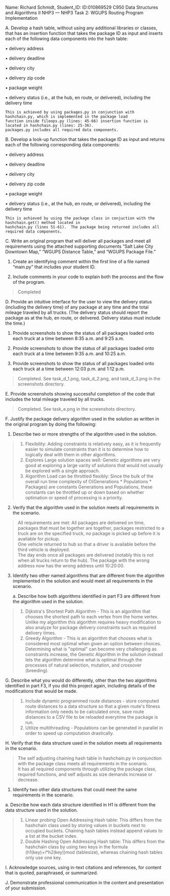 Name: Richard Schmidt, Student_ID: ID:010869529
C950 Data Structures and Algorithms II
NHP3 — NHP3 Task 2: WGUPS Routing Program Implementation


A.  Develop a hash table, without using any additional libraries or classes, that has an insertion function that takes the package ID as input and inserts each of the following data components into the hash table:

•   delivery address

•   delivery deadline

•   delivery city

•   delivery zip code

•   package weight

•   delivery status (i.e., at the hub, en route, or delivered), including the delivery time

    This is achieved by using packages.py in conjunction with hashchain.py, which is implemented in the package load 
    function inside fileops.py (lines: 45-66) insertion function is located in hashchain.py (lines: 25-36).  
    packages.py includes all required data components.

B.  Develop a look-up function that takes the package ID as input and returns each of the following corresponding data components:

•   delivery address

•   delivery deadline

•   delivery city

•   delivery zip code

•   package weight

•   delivery status (i.e., at the hub, en route, or delivered), including the delivery time

    This is achieved by using the package class in conjuction with the hashchain.get() method located in 
    hashchain.py (lines 51-61).  The package being returned includes all required data components.

C.  Write an original program that will deliver all packages and meet all requirements using the attached supporting documents “Salt Lake City Downtown Map,” “WGUPS Distance Table,” and “WGUPS Package File.”

1.  Create an identifying comment within the first line of a file named “main.py” that includes your student ID.

2.  Include comments in your code to explain both the process and the flow of the program.

>Completed

D.  Provide an intuitive interface for the user to view the delivery status (including the delivery time) of any package at any time and the total mileage traveled by all trucks. (The delivery status should report the package as at the hub, en route, or delivered. Delivery status must include the time.)

1.  Provide screenshots to show the status of all packages loaded onto each truck at a time between 8:35 a.m. and 9:25 a.m.

2.  Provide screenshots to show the status of all packages loaded onto each truck at a time between 9:35 a.m. and 10:25 a.m.

3.  Provide screenshots to show the status of all packages loaded onto each truck at a time between 12:03 p.m. and 1:12 p.m.

>Completed.  See task_d_1.png, task_d_2.png, and task_d_3.png in the screenshots directory.

E.  Provide screenshots showing successful completion of the code that includes the total mileage traveled by all trucks.

>Completed. See task_e.png in the screenshots directory.

F.  Justify the package delivery algorithm used in the solution as written in the original program by doing the following:

1.  Describe two or more strengths of the algorithm used in the solution.


>1. Flexibility:  Adding constraints is relatively easy, as it is frequently easier to simulate constraints than it is 
    to determine how to logically deal with them in other algorithms.
>2. Explores Large solution spaces well:  Genetic algorithms are very good at exploring a large varity of solutions that 
    would not usually be explored with a single approach.
>3. Algorithm Load can be throttled flexibly:  Since the bulk of the overall run time complexity of 
    O(Generations * Populations * Packages) are constants Generations and Populations, these 
    constants can be throttled up or down based on whether optimation or speed of processing is a priority.

2.  Verify that the algorithm used in the solution meets all requirements in the scenario.
>All requirements are met: All packages are delivered on time, packages that must be together are together, packages 
 restricted to a truck are on the specified truck, no package is picked up before it is available for pickup.  
 One vehicle returned to hub so that a driver is available before the third vehicle is deployed.  
 The day ends once all packages are delivered (notably this is not when all trucks return to the hub). The package with the wrong
 address now has the wrong address until 10:20:00.

3.  Identify two other named algorithms that are different from the algorithm implemented in the solution and would meet all requirements in the scenario.

    a.  Describe how both algorithms identified in part F3 are different from the algorithm used in the solution.

>1. Dijkstra's Shortest Path Algorithm -  This is an algorithm that chooses the shortest path to each vertex from the home vertex.  
    Unlike my algorithm this algorithm requires heavy modification to also analyze for package delivery constraints such as required delivery times.
>2. Greedy Algorithm -  This is an algorithm that chooses what is considered most optimal when given an option between choices. 
    Determining what is "optimal" can become very challenging as constraints increase, the Genetic Algorithm in the solution instead lets the algorithm determine what is optimal through the processes of natural selection, mutation, and crossover (breeding).

G.  Describe what you would do differently, other than the two algorithms identified in part F3, if you did this project again, including details of the modifications that would be made.

>1. Include dynamic programmed route distances - store computed route distances to a data structure so that a given route's fitness 
    information only needs to be calculated once, save route distances to a CSV file to be reloaded everytime the package is run.
>2. Utilize multithreading - Populations can be generated in parallel in order to speed up computation drastically.

H.  Verify that the data structure used in the solution meets all requirements in the scenario.

>The self adjusting chaining hash table in hashchain.py in conjunction with the package class meets all requirements in the scenario.  
 It has all required components through utilizing the package class, required functions, and self adjusts as size demands increase or decrease.

1.  Identify two other data structures that could meet the same requirements in the scenario.

a.  Describe how each data structure identified in H1 is different from the data structure used in the solution.

>1. Linear probing Open Addressing Hash table:  This differs from the hashchain class used by storing values in buckets next to occupied 
    buckets.  Chaining hash tables instead append values to a list at the bucket index.
>2. Double Hashing Open Addressing Hash table:  This differs from the hashchain class by using two keys in the formula 
    (h1(key)+i*h2(key))mod (tablesize), whereas chaining hash tables only use one key.

I.  Acknowledge sources, using in-text citations and references, for content that is quoted, paraphrased, or summarized.

J.  Demonstrate professional communication in the content and presentation of your submission.